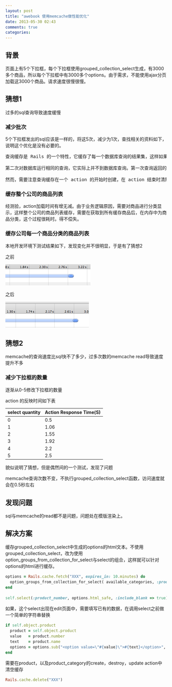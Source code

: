 ```yaml
---
layout: post
title: "awebook 使用memcache做性能优化"
date: 2013-05-30 02:43
comments: true
categories: 
---
```

背景
---
页面上有5个下拉框，每个下拉框使用grouped_collection_select生成，有3000多个商品，所以每个下拉框中有3000多个options。由于需求，不能使用ajax分页加载这3000个商品。请求速度很慢很慢。

猜想1
---
过多的sql查询导致速度缓慢

### 减少批次

5个下拉框发出的sql应该是一样的，将这5次，减少为1次，查找相关的资料如下，说明这个优化是没有必要的。


<pre>查询缓存是 Rails 的一个特性，它缓存了每一个数据库查询的结果集，这样如果 Rails 再次遇到那个请求中的同样的查询，它将会使用缓存的结果集而不是到数据库中继续查询。

第二次对数据库运行相同的查询，它实际上并不到数据库查询。第一次查询返回的结果存储在查询缓存（内存）中，第二次就直接从内存中读取。

然而，需要注意查询缓存在一个 action 的开始时创建，在 action 结束时清除，只持续在这个 action 的期间。如果希望在一个更持久的方式中存储查询结果，可以在 Rails 中使用低级别的缓存。
</pre>


### 缓存整个公司的商品列表

经测验，action加载时间有增无减。由于业务逻辑原因，需要对商品进行分类显示，这样整个公司的商品列表缓存，需要在获取到所有缓存商品后，在内存中为商品分类，这个过程很耗时。得不偿失。

### 缓存公司每一个商品分类的商品列表

本地开发环境下测试结果如下，发现变化并不很明显，于是有了猜想2

之前

![Alt text](images/before_cache.png)

之后

![Alt text](images/after_cache.png)

猜想2
---
memcache的查询速度比sql快不了多少，过多次数的memcache read导致速度提升不多

### 减少下拉框的数量

逐渐从0-5修改下拉框的数量

action 的反映时间如下表

| select quantity | Action Response Time(S) |
| ----------------| -------------        
| 0               | 0.5                  
| 1               | 1.06                 
| 2               | 1.55                 
| 3               | 1.92                 
| 4               | 2.2                  
| 5               | 2.5                  

貌似说明了猜想，但是偶然间的一个测试，发现了问题

memcache查询次数不变，不执行grouped_collection_select函数，访问速度就会在0.5秒左右

发现问题
---
sql与memcache的read都不是问题，问题处在模版渲染上。

解决方案
---
缓存grouped_collection_select中生成的options的html文本。不使用grouped_collection_select，改为使用option_groups_from_collection_for_select与select的组合，这样就可以针对options的html进行缓存。

```ruby
options = Rails.cache.fetch("XXX", expires_in: 10.minutes) do
  option_groups_from_collection_for_select( available_categories, :products, :name, :number, :name)
end

self.select(:product_number, options.html_safe, :include_blank => true)
```

如果，这个select出现在edit页面中，需要填写已有的数据，在调用select之前做一个简单的字符串替换

```ruby
if self.object.product
  product = self.object.product
  value   = product.number
  text    = product.name
  options = options.sub("<option value=\"#{value}\">#{text}</option>", "<option value=\"#{value}\" selected=\"selected\">#{text}</option>")
end
```

需要在product，以及product_category的create，destroy，update action中清空缓存

```ruby
Rails.cache.delete("XXX")
```